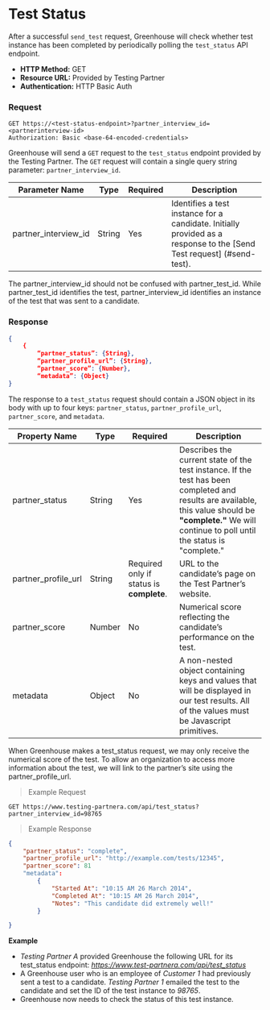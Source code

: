 # Test Status

After a successful `send_test` request, Greenhouse will check whether test instance has been completed by periodically polling the `test_status` API endpoint. 

* **HTTP Method:** GET
* **Resource URL:** Provided by Testing Partner
* **Authentication:** HTTP Basic Auth

### Request

```
GET https://<test-status-endpoint>?partner_interview_id=<partnerinterview-id>
Authorization: Basic <base-64-encoded-credentials>
```

 Greenhouse will send a `GET` request to the `test_status` endpoint provided by the Testing Partner. The `GET` request will contain a single query string parameter: `partner_interview_id`.

Parameter Name | Type | Required | Description
-------------- | -------------- | -------------- | --------------
partner_interview_id | String | Yes | Identifies a test instance for a candidate. Initially provided as a response to the [Send Test request] (#send-test). 

<aside class="notice">
The partner_interview_id should not be confused with partner_test_id. While partner_test_id identifies the test, partner_interview_id identifies an instance of the test that was sent to a candidate.
</aside>


### Response

```json
{
	{
		“partner_status”: {String},
		“partner_profile_url”: {String},
		“partner_score”: {Number},
		“metadata”: {Object}
}
```

The response to a `test_status` request should contain a JSON object in its body with up to four keys: 
`partner_status`, `partner_profile_url`, `partner_score`, and `metadata`.

Property Name | Type | Required | Description
-------------- | -------------- | -------------- | --------------
partner_status | String | Yes | Describes the current state of the test instance. If the test has been completed and results are available, this value should be **"complete."** We will continue to poll until the status is "complete."
partner_profile_url| String | Required only if status is **complete**. | URL to the candidate’s page on the Test Partner’s website. 
partner_score | Number | No | Numerical score reflecting the candidate’s performance on the test.
metadata | Object | No | A non-nested object containing keys and values that will be displayed in our test results. All of the values must be Javascript primitives.

<aside class="notice">
When Greenhouse makes a test_status request, we may only receive the numerical score of the test. To allow an organization to access more information about the test, we will link to the partner’s site using the partner_profile_url. 
</aside>


> Example Request

```
GET https://www.testing-partnera.com/api/test_status?partner_interview_id=98765
```


> Example Response

```json
{
	"partner_status": "complete",
	"partner_profile_url": "http://example.com/tests/12345",
	"partner_score": 81
	"metadata": 
		{
			"Started At": "10:15 AM 26 March 2014",
			"Completed At": "10:15 AM 26 March 2014",
			"Notes": "This candidate did extremely well!"
		}

}
```

**Example**

* *Testing Partner A* provided Greenhouse the following URL for its test_status endpoint: 
	*https://www.test-partnera.com/api/test_status*
* A Greenhouse user who is an employee of *Customer 1* had previously sent a test to a candidate. *Testing Partner 1* emailed the test to the candidate and set the ID of the test instance to *98765*.
* Greenhouse now needs to check the status of this test instance.